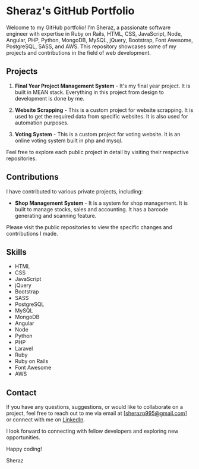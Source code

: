 # Sheraz's GitHub Portfolio

Welcome to my GitHub portfolio! I'm Sheraz, a passionate software engineer with expertise in Ruby on Rails, HTML, CSS, JavaScript, Node, Angular, PHP, Python, MongoDB, MySQL, jQuery, Bootstrap, Font Awesome, PostgreSQL, SASS, and AWS. This repository showcases some of my projects and contributions in the field of web development.

## Projects

1. **Final Year Project Management System** - It's my final year project. It is built in MEAN stack. Everything in this project from design to development is done by me.

2. **Website Scrapping** - This is a custom project for website scrapping. It is used to get the required data from specific websites. It is also used for automation purposes.

3. **Voting System** - This is a custom project for voting website. It is an online voting system built in php and mysql.

Feel free to explore each public project in detail by visiting their respective repositories.

## Contributions

I have contributed to various private projects, including:

- **Shop Management System** - It is a system for shop management. It is built to manage stocks, sales and accounting. It has a barcode generating and scanning feature.

Please visit the public repositories to view the specific changes and contributions I made.

## Skills

- HTML
- CSS
- JavaScript
- jQuery
- Bootstrap
- SASS
- PostgreSQL
- MySQL
- MongoDB
- Angular
- Node
- Python
- PHP
- Laravel
- Ruby
- Ruby on Rails
- Font Awesome
- AWS

## Contact

If you have any questions, suggestions, or would like to collaborate on a project, feel free to reach out to me via email at [sherazp995@gmail.com] or connect with me on [LinkedIn](https://www.linkedin.com/in/sherazp995/).

I look forward to connecting with fellow developers and exploring new opportunities.

Happy coding!

Sheraz

<!---
sherazp995/sherazp995 is a ✨ special ✨ repository because its `README.md` (this file) appears on your GitHub profile.
You can click the Preview link to take a look at your changes.
--->

